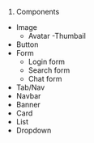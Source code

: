1. Components
  - Image
      - Avatar
      -Thumbail
  - Button
  - Form
      - Login form
      - Search form
      - Chat form
  -  Tab/Nav
  -  Navbar
  -  Banner
  -  Card
  -  List
  -  Dropdown